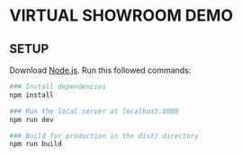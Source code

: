 # VIRTUAL SHOWROOM DEMO

## SETUP
Download [Node.js](https://nodejs.org/en/download/).
Run this followed commands:

``` bash
### Install dependencies
npm install

### Run the local server at localhost:8080
npm run dev

### Build for production in the dist/ directory
npm run build
```
